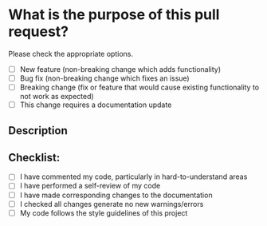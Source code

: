 # What is the purpose of this pull request?

Please check the appropriate options.

- [ ] New feature (non-breaking change which adds functionality)
- [ ] Bug fix (non-breaking change which fixes an issue)
- [ ] Breaking change (fix or feature that would cause existing functionality to not work as expected)
- [ ] This change requires a documentation update

## Description

<!-- 
Please include a summary of the changes and the related issue. Please also include relevant motivation and context. List any dependencies that are required for this change.

Fixes # (issue) -->

## Checklist:

- [ ] I have commented my code, particularly in hard-to-understand areas
- [ ] I have performed a self-review of my code
- [ ] I have made corresponding changes to the documentation
- [ ] I checked all changes generate no new warnings/errors
- [ ] My code follows the style guidelines of this project
